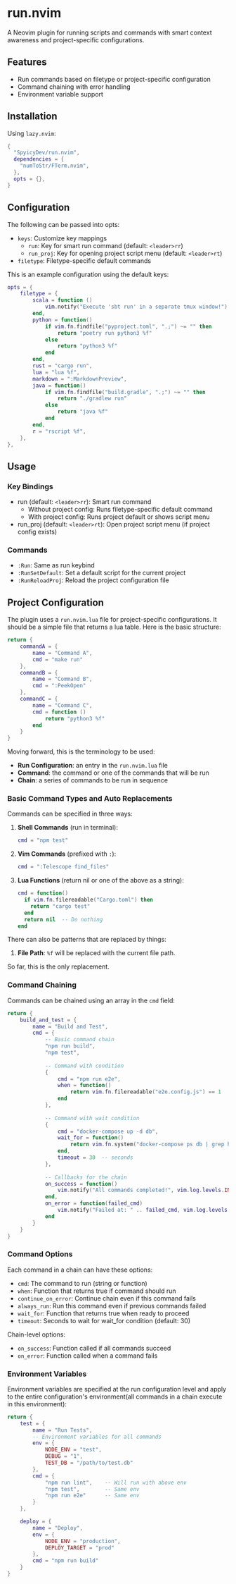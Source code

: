 # run.nvim

A Neovim plugin for running scripts and commands with smart context awareness and project-specific configurations.

## Features

- Run commands based on filetype or project-specific configuration
- Command chaining with error handling
- Environment variable support

## Installation

Using `lazy.nvim`:
```lua
{
  "SpyicyDev/run.nvim",
  dependencies = {
    "numToStr/FTerm.nvim",
  },
  opts = {},
}
```

## Configuration

The following can be passed into opts:

- `keys`: Customize key mappings
  - `run`: Key for smart run command (default: `<leader>rr`)
  - `run_proj`: Key for opening project script menu (default: `<leader>rt`)
- `filetype`: Filetype-specific default commands

This is an example configuration using the default keys:

```lua
opts = {
    filetype = {
        scala = function ()
            vim.notify("Execute 'sbt run' in a separate tmux window!")
        end,
        python = function()
            if vim.fn.findfile("pyproject.toml", ".;") ~= "" then
                return "poetry run python3 %f"
            else
                return "python3 %f"
            end
        end,
        rust = "cargo run",
        lua = "lua %f",
        markdown = ":MarkdownPreview",
        java = function()
            if vim.fn.findfile("build.gradle", ".;") ~= "" then
                return "./gradlew run"
            else
                return "java %f"
            end
        end,
        r = "rscript %f",
    },
},
```

## Usage

### Key Bindings

- run (default: `<leader>rr`): Smart run command
  - Without project config: Runs filetype-specific default command
  - With project config: Runs project default or shows script menu
- run_proj (default: `<leader>rt`): Open project script menu (if project config exists)

### Commands

- `:Run`: Same as run keybind
- `:RunSetDefault`: Set a default script for the current project
- `:RunReloadProj`: Reload the project configuration file

## Project Configuration

The plugin uses a `run.nvim.lua` file for project-specific configurations. It should be a simple file that returns a lua table. Here is the basic structure:

```lua
return {
    commandA = {
        name = "Command A",
        cmd = "make run"
    },
    commandB = {
        name = "Command B",
        cmd = ":PeekOpen"
    },
    commandC = {
        name = "Command C",
        cmd = function ()
            return "python3 %f"
        end
    }
}
```

Moving forward, this is the terminology to be used:
- **Run Configuration**: an entry in the `run.nvim.lua` file
- **Command**: the command or one of the commands that will be run
- **Chain**: a series of commands to be run in sequence

### Basic Command Types and Auto Replacements

Commands can be specified in three ways:

1. **Shell Commands** (run in terminal):
   ```lua
   cmd = "npm test"
   ```

2. **Vim Commands** (prefixed with `:`):
   ```lua
   cmd = ":Telescope find_files"
   ```

3. **Lua Functions** (return nil or one of the above as a string):
   ```lua
   cmd = function()
     if vim.fn.filereadable("Cargo.toml") then
       return "cargo test"
     end
     return nil  -- Do nothing
   end
   ```

There can also be patterns that are replaced by things:

1. **File Path**: `%f` will be replaced with the current file path.

So far, this is the only replacement.

### Command Chaining

Commands can be chained using an array in the `cmd` field:

```lua
return {
    build_and_test = {
        name = "Build and Test",
        cmd = {
            -- Basic command chain
            "npm run build",
            "npm test",
            
            -- Command with condition
            {
                cmd = "npm run e2e",
                when = function()
                    return vim.fn.filereadable("e2e.config.js") == 1
                end
            },
            
            -- Command with wait condition
            {
                cmd = "docker-compose up -d db",
                wait_for = function()
                    return vim.fn.system("docker-compose ps db | grep healthy")
                end,
                timeout = 30  -- seconds
            },
            
            -- Callbacks for the chain
            on_success = function()
                vim.notify("All commands completed!", vim.log.levels.INFO)
            end,
            on_error = function(failed_cmd)
                vim.notify("Failed at: " .. failed_cmd, vim.log.levels.ERROR)
            end
        }
    }
}
```

### Command Options

Each command in a chain can have these options:

- `cmd`: The command to run (string or function)
- `when`: Function that returns true if command should run
- `continue_on_error`: Continue chain even if this command fails
- `always_run`: Run this command even if previous commands failed
- `wait_for`: Function that returns true when ready to proceed
- `timeout`: Seconds to wait for wait_for condition (default: 30)

Chain-level options:
- `on_success`: Function called if all commands succeed
- `on_error`: Function called when a command fails

### Environment Variables

Environment variables are specified at the run configuration level and apply to the entire configuration's environment(all commands in a chain execute in this environment):

```lua
return {
    test = {
        name = "Run Tests",
        -- Environment variables for all commands
        env = {
            NODE_ENV = "test",
            DEBUG = "1",
            TEST_DB = "/path/to/test.db"
        },
        cmd = {
            "npm run lint",    -- Will run with above env
            "npm test",        -- Same env
            "npm run e2e"      -- Same env
        }
    },

    deploy = {
        name = "Deploy",
        env = {
            NODE_ENV = "production",
            DEPLOY_TARGET = "prod"
        },
        cmd = "npm run build"
    }
}
```
